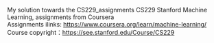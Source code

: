 My solution towards the CS229_assignments
CS229 Stanford Machine Learning, assignments from Coursera  
Assignments ilinks: https://www.coursera.org/learn/machine-learning/  
Course copyright：https://see.stanford.edu/Course/CS229 
